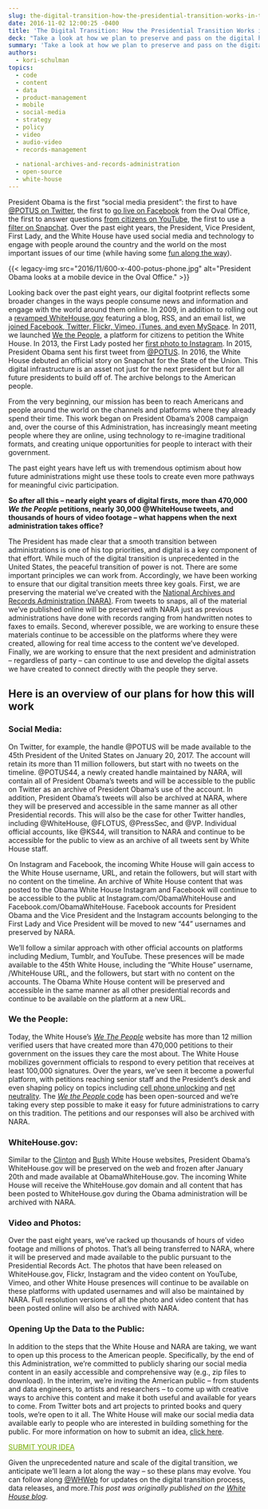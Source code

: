 ```yaml
---
slug: the-digital-transition-how-the-presidential-transition-works-in-the-social-media-age
date: 2016-11-02 12:00:25 -0400
title: 'The Digital Transition: How the Presidential Transition Works in the Social Media Age'
deck: "Take a look at how we plan to preserve and pass on the digital history of the Obama administration"
summary: 'Take a look at how we plan to preserve and pass on the digital history of the Obama administration. President Obama is the first &ldquo;social media president&rdquo;: the first to have @POTUS on Twitter, the first to go live on Facebook from the Oval Office, the first to answer questions from citizens on YouTube.'
authors:
  - kori-schulman
topics:
  - code
  - content
  - data
  - product-management
  - mobile
  - social-media
  - strategy
  - policy
  - video
  - audio-video
  - records-management
  
  - national-archives-and-records-administration
  - open-source
  - white-house
---
```


President Obama is the first “social media president”: the first to have [@POTUS on Twitter](https://twitter.com/potus/status/600324682190053376?lang=en), the first to [go live on Facebook](https://www.facebook.com/potus/videos/443819269141252) from the Oval Office, the first to answer questions [from citizens on YouTube](https://www.youtube.com/watch?v=0pqzNJYzh7I), the first to use a [filter on Snapchat](https://www.youtube.com/watch?v=OIDEGN4Js40). Over the past eight years, the President, Vice President, First Lady, and the White House have used social media and technology to engage with people around the country and the world on the most important issues of our time (while having some [fun along the way](https://twitter.com/POTUS/status/763744742072913920)).

{{< legacy-img src="2016/11/600-x-400-potus-phone.jpg" alt="President Obama looks at a mobile device in the Oval Office." >}}

Looking back over the past eight years, our digital footprint reflects some broader changes in the ways people consume news and information and engage with the world around them online. In 2009, in addition to rolling out a [revamped WhiteHouse.gov](https://www.whitehouse.gov/blog/2009/01/20/change-has-come-whitehousegov) featuring a blog, RSS, and an email list, we [joined Facebook, Twitter, Flickr, Vimeo, iTunes, and even MySpace](https://www.whitehouse.gov/blog/2009/05/01/whitehouse-20). In 2011, we launched [We the People](https://petitions.whitehouse.gov/), a platform for citizens to petition the White House. In 2013, the First Lady posted her [first photo to Instagram](https://www.instagram.com/p/bD8tjjPZPm/?taken-by=michelleobama). In 2015, President Obama sent his first tweet from [@POTUS](https://twitter.com/potus/status/600324682190053376?lang=en). In 2016, the White House debuted an official story on Snapchat for the State of the Union. This digital infrastructure is an asset not just for the next president but for all future presidents to build off of. The archive belongs to the American people.

From the very beginning, our mission has been to reach Americans and people around the world on the channels and platforms where they already spend their time. This work began on President Obama’s 2008 campaign and, over the course of this Administration, has increasingly meant meeting people where they are online, using technology to re-imagine traditional formats, and creating unique opportunities for people to interact with their government.

The past eight years have left us with tremendous optimism about how future administrations might use these tools to create even more pathways for meaningful civic participation.

**So after all this – nearly eight years of digital firsts, more than 470,000 _We the People_ petitions, nearly 30,000 @WhiteHouse tweets, and thousands of hours of video footage – what happens when the next administration takes office?**

The President has made clear that a smooth transition between administrations is one of his top priorities, and digital is a key component of that effort. While much of the digital transition is unprecedented in the United States, the peaceful transition of power is not. There are some important principles we can work from. Accordingly, we have been working to ensure that our digital transition meets three key goals. First, we are preserving the material we’ve created with the [National Archives and Records Administration (NARA)](https://www.archives.gov/era). From tweets to snaps, all of the material we’ve published online will be preserved with NARA just as previous administrations have done with records ranging from handwritten notes to faxes to emails. Second, wherever possible, we are working to ensure these materials continue to be accessible on the platforms where they were created, allowing for real time access to the content we’ve developed. Finally, we are working to ensure that the next president and administration – regardless of party – can continue to use and develop the digital assets we have created to connect directly with the people they serve.

## Here is an overview of our plans for how this will work

### Social Media:

On Twitter, for example, the handle @POTUS will be made available to the 45th President of the United States on January 20, 2017. The account will retain its more than 11 million followers, but start with no tweets on the timeline. @POTUS44, a newly created handle maintained by NARA, will contain all of President Obama’s tweets and will be accessible to the public on Twitter as an archive of President Obama’s use of the account. In addition, President Obama’s tweets will also be archived at NARA, where they will be preserved and accessible in the same manner as all other Presidential records. This will also be the case for other Twitter handles, including @WhiteHouse, @FLOTUS, @PressSec, and @VP. Individual official accounts, like @KS44, will transition to NARA and continue to be accessible for the public to view as an archive of all tweets sent by White House staff.

On Instagram and Facebook, the incoming White House will gain access to the White House username, URL, and retain the followers, but will start with no content on the timeline. An archive of White House content that was posted to the Obama White House Instagram and Facebook will continue to be accessible to the public at Instagram.com/ObamaWhiteHouse and Facebook.com/ObamaWhiteHouse. Facebook accounts for President Obama and the Vice President and the Instagram accounts belonging to the First Lady and Vice President will be moved to new “44” usernames and preserved by NARA.

We’ll follow a similar approach with other official accounts on platforms including Medium, Tumblr, and YouTube. These presences will be made available to the 45th White House, including the “White House” username, /WhiteHouse URL, and the followers, but start with no content on the accounts. The Obama White House content will be preserved and accessible in the same manner as all other presidential records and continue to be available on the platform at a new URL.

### We the People:

Today, the White House’s [_We The People_](https://petitions.whitehouse.gov/) website has more than 12 million verified users that have created more than 470,000 petitions to their government on the issues they care the most about. The White House mobilizes government officials to respond to every petition that receives at least 100,000 signatures. Over the years, we’ve seen it become a powerful platform, with petitions reaching senior staff and the President’s desk and even shaping policy on topics including [cell phone unlocking](https://www.whitehouse.gov/blog/2014/08/15/heres-how-cell-phone-unlocking-became-legal) and [net neutrality](https://www.whitehouse.gov/net-neutrality). The [_We the People_ code](https://petitions.whitehouse.gov/developers) has been open-sourced and we’re taking every step possible to make it easy for future administrations to carry on this tradition. The petitions and our responses will also be archived with NARA.

### WhiteHouse.gov:

Similar to the [Clinton](https://clinton4.nara.gov/) and [Bush](https://georgewbush-whitehouse.archives.gov/) White House websites, President Obama’s WhiteHouse.gov will be preserved on the web and frozen after January 20th and made available at ObamaWhiteHouse.gov. The incoming White House will receive the WhiteHouse.gov domain and all content that has been posted to WhiteHouse.gov during the Obama administration will be archived with NARA.

### Video and Photos:

Over the past eight years, we’ve racked up thousands of hours of video footage and millions of photos. That’s all being transferred to NARA, where it will be preserved and made available to the public pursuant to the Presidential Records Act. The photos that have been released on WhiteHouse.gov, Flickr, Instagram and the video content on YouTube, Vimeo, and other White House presences will continue to be available on these platforms with updated usernames and will also be maintained by NARA. Full resolution versions of all the photo and video content that has been posted online will also be archived with NARA.

### Opening Up the Data to the Public:

In addition to the steps that the White House and NARA are taking, we want to open up this process to the American people. Specifically, by the end of this Administration, we&#8217;re committed to publicly sharing our social media content in an easily accessible and comprehensive way (e.g., zip files to download). In the interim, we&#8217;re inviting the American public – from students and data engineers, to artists and researchers – to come up with creative ways to archive this content and make it both useful and available for years to come. From Twitter bots and art projects to printed books and query tools, we’re open to it all. The White House will make our social media data available early to people who are interested in building something for the public. For more information on how to submit an idea, [click here](https://www.whitehouse.gov/participate/opening-our-data-public).

<a class="button" style="color: #72ab00" href="https://www.whitehouse.gov/participate/opening-our-data-public" target="_self">SUBMIT YOUR IDEA</a>

Given the unprecedented nature and scale of the digital transition, we anticipate we’ll learn a lot along the way – so these plans may evolve. You can follow along [@WHWeb](https://twitter.com/whweb) for updates on the digital transition process, data releases, and more._This post was originally published on the [White House blog](https://www.whitehouse.gov/blog)._
